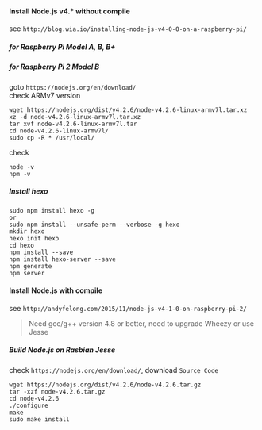 #### Install Node.js v4.* without compile

see `http://blog.wia.io/installing-node-js-v4-0-0-on-a-raspberry-pi/`  

##### for Raspberry Pi Model A, B, B+

##### for Raspberry Pi 2 Model B

goto `https://nodejs.org/en/download/`  
check ARMv7 version  

	wget https://nodejs.org/dist/v4.2.6/node-v4.2.6-linux-armv7l.tar.xz
	xz -d node-v4.2.6-linux-armv7l.tar.xz
	tar xvf node-v4.2.6-linux-armv7l.tar
	cd node-v4.2.6-linux-armv7l/
	sudo cp -R * /usr/local/

check  

	node -v
	npm -v


##### Install hexo

	sudo npm install hexo -g
	or
	sudo npm install --unsafe-perm --verbose -g hexo
	mkdir hexo
	hexo init hexo
	cd hexo
	npm install --save
	npm install hexo-server --save
	npm generate
	npm server

#### Install Node.js with compile

see `http://andyfelong.com/2015/11/node-js-v4-1-0-on-raspberry-pi-2/`  

> Need gcc/g++ version 4.8 or better, need to upgrade Wheezy or use Jesse  

##### Build Node.js on Rasbian Jesse

check `https://nodejs.org/en/download/`, download `Source Code`  

	wget https://nodejs.org/dist/v4.2.6/node-v4.2.6.tar.gz
	tar -xzf node-v4.2.6.tar.gz
	cd node-v4.2.6
	./configure
	make
	sudo make install


